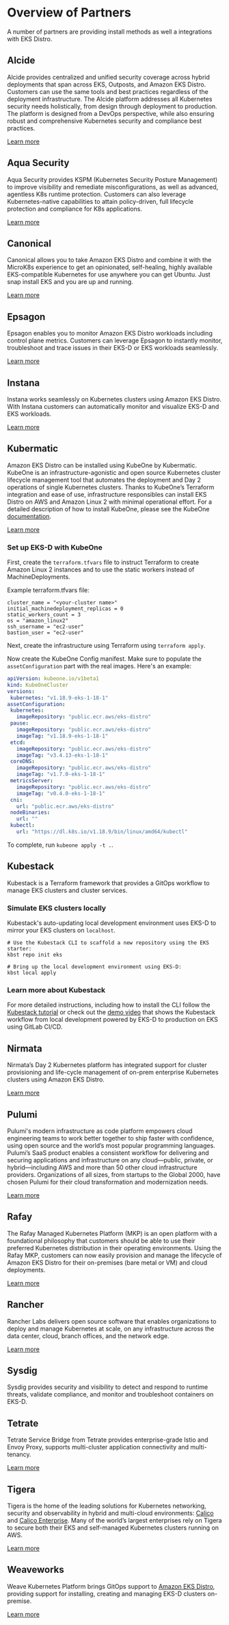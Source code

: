 # Overview of Partners

A number of partners are providing install methods as well a integrations
with EKS Distro.

## Alcide

Alcide provides centralized and unified security coverage across hybrid 
deployments that span across EKS, Outposts, and Amazon EKS Distro. 
Customers can use the same tools and best practices regardless of the
deployment infrastructure. The Alcide platform addresses all Kubernetes 
security needs holistically, from design through deployment to production. 
The platform is designed from a DevOps perspective, while also ensuring robust
and comprehensive Kubernetes security and compliance best practices.

[Learn more](https://blog.alcide.io/alcide-and-amazon-eks-distro)

## Aqua Security

Aqua Security provides KSPM (Kubernetes Security Posture Management) to improve
visibility and remediate misconfigurations, as well as advanced, agentless K8s
runtime protection. Customers can also leverage Kubernetes-native capabilities
to attain policy-driven, full lifecycle protection and compliance for K8s
applications.

[Learn more](https://blog.aquasec.com/aws-security-eks-distro)

## Canonical

Canonical allows you to take Amazon EKS Distro and combine it with the MicroK8s
experience to get an opinionated, self-healing, highly available EKS-compatible
Kubernetes for use anywhere you can get Ubuntu. Just snap install EKS and you 
are up and running.

[Learn more](https://snapcraft.io/eks)


## Epsagon

Epsagon enables you to monitor Amazon EKS Distro workloads including control
plane metrics. Customers can leverage Epsagon to instantly monitor, troubleshoot
and trace issues in their EKS-D or EKS workloads seamlessly.

[Learn more](https://epsagon.com/announcements/amazon-eks-distro/)

## Instana

Instana works seamlessly on Kubernetes clusters using Amazon EKS Distro. 
With Instana customers can automatically monitor and visualize EKS-D and EKS workloads.

[Learn more](https://instana.com/blog/instana-brings-best-in-class-observability-with-the-new-amazon-kubernetes-distribution/)

## Kubermatic

Amazon EKS Distro can be installed using KubeOne by Kubermatic. KubeOne is an
infrastructure-agonistic and open source Kubernetes cluster lifecycle management
tool that automates the deployment and Day 2 operations of single Kubernetes
clusters. Thanks to KubeOne’s Terraform integration and ease of use, 
infrastructure responsibles can install EKS Distro on AWS and Amazon Linux 2 
with minimal operational effort. For a detailed description of how to install
KubeOne, please see the KubeOne [documentation](https://docs.kubermatic.com/kubeone/master/). 

[Learn more](https://www.kubermatic.com/blog/run-amazon-eks-distro-with-kubeone)

### Set up EKS-D with KubeOne

First, create the `terraform.tfvars` file to instruct Terraform to create 
Amazon Linux 2 instances and to use the static workers instead of MachineDeployments. 

Example terraform.tfvars file:

```
cluster_name = "<your-cluster name>"
initial_machinedeployment_replicas = 0
static_workers_count = 3
os = "amazon_linux2"
ssh_username = "ec2-user"
bastion_user = "ec2-user"
```

Next, create the infrastructure using Terraform using `terraform apply`.

Now create the KubeOne Config manifest. Make sure to populate the `assetConfiguration`
part with the real images.  Here's an example:

```yaml
apiVersion: kubeone.io/v1beta1
kind: KubeOneCluster
versions:
 kubernetes: "v1.18.9-eks-1-18-1"
assetConfiguration:
 kubernetes:
   imageRepository: "public.ecr.aws/eks-distro"
 pause:
   imageRepository: "public.ecr.aws/eks-distro"
   imageTag: "v1.18.9-eks-1-18-1"
 etcd:
   imageRepository: "public.ecr.aws/eks-distro"
   imageTag: "v3.4.13-eks-1-18-1"
 coreDNS:
   imageRepository: "public.ecr.aws/eks-distro"
   imageTag: "v1.7.0-eks-1-18-1"
 metricsServer:
   imageRepository: "public.ecr.aws/eks-distro"
   imageTag: "v0.4.0-eks-1-18-1"
 cni:
   url: "public.ecr.aws/eks-distro"
 nodeBinaries:
   url: ""
 kubectl:
   url: "https://dl.k8s.io/v1.18.9/bin/linux/amd64/kubectl"
```

To complete, run `kubeone apply -t .`.

## Kubestack

Kubestack is a Terraform framework that provides a GitOps workflow to manage 
EKS clusters and cluster services.

### Simulate EKS clusters locally

Kubestack's auto-updating local development environment uses EKS-D to mirror 
your EKS clusters on `localhost`.

```
# Use the Kubestack CLI to scaffold a new repository using the EKS starter:
kbst repo init eks

# Bring up the local development environment using EKS-D:
kbst local apply
```

### Learn more about Kubestack

For more detailed instructions, including how to install the CLI follow the
[Kubestack tutorial](https://www.kubestack.com/framework/documentation/tutorial-get-started)
or check out the [demo video](https://www.youtube.com/watch?v=TcVwtfFww4w) that
shows the Kubestack workflow from local development powered by EKS-D to production
on EKS using GitLab CI/CD.

## Nirmata

Nirmata’s Day 2 Kubernetes platform has integrated support for cluster provisioning 
and life-cycle management of on-prem enterprise Kubernetes clusters using Amazon EKS Distro.

[Learn more](https://nirmata.com/2020/11/20/nirmata-delivers-consistent-hybrid-cloud-kubernetes-with-aws/)

## Pulumi

Pulumi's modern infrastructure as code platform empowers cloud engineering 
teams to work better together to ship faster with confidence, using open source
and the world’s most popular programming languages. Pulumi’s SaaS product enables
a consistent workflow for delivering and securing applications and infrastructure
on any cloud—public, private, or hybrid—including AWS and more than 50 other 
cloud infrastructure providers. Organizations of all sizes, from startups to 
the Global 2000, have chosen Pulumi for their cloud transformation and modernization needs.


[Learn more](https://pulumi.com/blog/amazon-eks-distro)

## Rafay

The Rafay Managed Kubernetes Platform (MKP) is an open platform with a 
foundational philosophy that customers should be able to use their preferred
Kubernetes distribution in their operating environments. Using the Rafay MKP,
customers can now easily provision and manage the lifecycle of Amazon EKS Distro
for their on-premises (bare metal or VM) and cloud deployments.

[Learn more](https://rafay.co/the-kubernetes-current/how-to-provision-and-manage-amazons-eks-distribution-using-rafay)


## Rancher

Rancher Labs delivers open source software that enables organizations to deploy
and manage Kubernetes at scale, on any infrastructure across the data center, 
cloud, branch offices, and the network edge.

[Learn more](https://rancher.com/blog/2020/RKE2-supports-amazon-EKS-distro)

## Sysdig

Sysdig provides security and visibility to detect and respond to runtime threats,
validate compliance, and monitor and troubleshoot containers on EKS-D.

## Tetrate

Tetrate Service Bridge from Tetrate provides enterprise-grade Istio and Envoy 
Proxy, supports multi-cluster application connectivity and multi-tenancy.

[Learn more](https://www.tetrate.io/blog/tetrate-expands-aws-partnershi-to-bring-enterprise-grade-istio-for-eks-and-eks-distro/)

## Tigera

Tigera is the home of the leading solutions for Kubernetes networking, security
and observability in hybrid and multi-cloud environments: [Calico](https://docs.projectcalico.org/about/about-calico)
and [Calico Enterprise](https://dev-tigera-2019.pantheonsite.io/tigera-products/calico-enterprise/).
Many of the world’s largest enterprises rely on Tigera to secure both their 
EKS and self-managed Kubernetes clusters running on AWS.

[Learn more](https://www.tigera.io/blog/tigera-amazon-eks-distro)

## Weaveworks

Weave Kubernetes Platform brings GitOps support to [Amazon EKS Distro](https://weave.works/blog/on-prem-kubernetes-gitops-eks-distro),
providing support for installing, creating and managing EKS-D clusters on-premise. 

[Learn more](https://weave.works/blog/on-prem-kubernetes-gitops-eks-distro)
